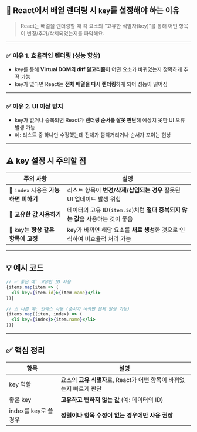 ## 🧩 React에서 배열 렌더링 시 `key`를 설정해야 하는 이유

> React는 배열을 렌더링할 때 각 요소의 “고유한 식별자(key)”를 통해 어떤 항목이 변경/추가/삭제되었는지를 파악해요.
> 

---

### ✅ 이유 1. **효율적인 렌더링 (성능 향상)**

- key를 통해 **Virtual DOM의 diff 알고리즘**이 어떤 요소가 바뀌었는지 정확하게 추적 가능
- key가 없다면 React는 **전체 배열을 다시 렌더링**하게 되어 성능이 떨어짐

---

### ✅ 이유 2. **UI 이상 방지**

- key가 없거나 중복되면 React가 **렌더링 순서를 잘못 판단**해 예상치 못한 UI 오류 발생 가능
- 예: 리스트 중 하나만 수정했는데 전체가 깜빡거리거나 순서가 꼬이는 현상

---

## ⚠️ key 설정 시 주의할 점

| 주의 사항 | 설명 |
| --- | --- |
| 🔢 `index` 사용은 **가능하면 피하기** | 리스트 항목이 **변경/삭제/삽입되는 경우** 잘못된 UI 업데이트 발생 위험 |
| 🔐 **고유한 값 사용하기** | 데이터의 고유 ID(`item.id`)처럼 **절대 중복되지 않는 값**을 사용하는 것이 좋음 |
| 🔁 key는 **항상 같은 항목에 고정** | key가 바뀌면 해당 요소를 **새로 생성**한 것으로 인식하여 비효율적 처리 가능 |

---

## 💡 예시 코드

```jsx
// ✅ 좋은 예: 고유한 ID 사용
{items.map(item => (
  <li key={item.id}>{item.name}</li>
))}

// ⚠️ 나쁜 예: 인덱스 사용 (순서가 바뀌면 문제 발생 가능)
{items.map((item, index) => (
  <li key={index}>{item.name}</li>
))}

```

---

## ✅ 핵심 정리

| 항목 | 설명 |
| --- | --- |
| key 역할 | 요소의 **고유 식별자**로, React가 어떤 항목이 바뀌었는지 빠르게 판단 |
| 좋은 key | **고유하고 변하지 않는 값** (예: 데이터의 ID) |
| index를 key로 쓸 경우 | **정렬이나 항목 수정이 없는 경우에만 사용 권장** |
